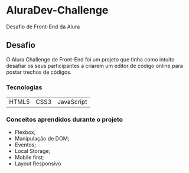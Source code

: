# AluraDev-Challenge
Desafio de Front-End da Alura

## Desafio
O Alura Challenge de Front-End foi um projeto que tinha como intuito desafiar os seus participantes a criarem um editor de código online para postar trechos de códigos.

### Tecnologias
<table>
 <tr>
  <td>HTML5</td>
  <td>CSS3</td>
  <td>JavaScript</td>
  </tr> 
</table>

### Conceitos aprendidos durante o projeto
 
+ Flexbox;
+ Manipulação de DOM;
+ Eventos;
+ Local Storage;
+ Mobile first;
+ Layout Responsivo 
